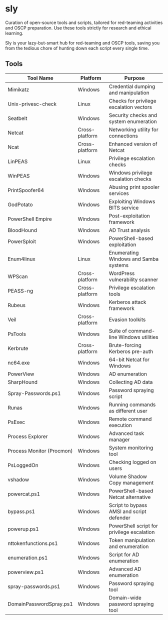 # sly
Curation of open-source tools and scripts, tailored for red-teaming activities and OSCP preparation. Use these tools strictly for research and ethical learning.

Sly is your lazy-but-smart hub for red-teaming and OSCP tools, saving you from the tedious chore of hunting down each script every single time.

## Tools
| Tool Name | Platform | Purpose |
| --- | --- | --- |
| Mimikatz | Windows | Credential dumping and manipulation |
| Unix-privesc-check | Linux | Checks for privilege escalation vectors |
| Seatbelt | Windows | Security checks and system enumeration |
| Netcat | Cross-platform | Networking utility for connections |
| Ncat | Cross-platform | Enhanced version of Netcat |
| LinPEAS | Linux | Privilege escalation checks |
| WinPEAS | Windows | Windows privilege escalation checks |
| PrintSpoofer64 | Windows | Abusing print spooler services |
| GodPotato | Windows | Exploiting Windows BITS service |
| PowerShell Empire | Windows | Post-exploitation framework |
| BloodHound | Windows | AD Trust analysis |
| PowerSploit | Windows | PowerShell-based exploitation |
| Enum4linux | Linux | Enumerating Windows and Samba systems |
| WPScan | Cross-platform | WordPress vulnerability scanner |
| PEASS-ng | Cross-platform | Privilege escalation tools |
| Rubeus | Windows | Kerberos attack framework |
| Veil | Cross-platform | Evasion toolkits |
| PsTools | Windows | Suite of command-line Windows utilities |
| Kerbrute | Cross-platform | Brute-forcing Kerberos pre-auth |
| nc64.exe | Windows | 64-bit Netcat for Windows |
| PowerView | Windows | AD enumeration |
| SharpHound | Windows | Collecting AD data |
| Spray-Passwords.ps1 | Windows | Password spraying script |
| Runas | Windows | Running commands as different user |
| PsExec | Windows | Remote command execution |
| Process Explorer | Windows | Advanced task manager |
| Process Monitor (Procmon) | Windows | System monitoring tool |
| PsLoggedOn | Windows | Checking logged on users |
| vshadow | Windows | Volume Shadow Copy management |
| powercat.ps1 | Windows | PowerShell-based Netcat alternative |
| bypass.ps1 | Windows | Script to bypass AMSI and script defender |
| powerup.ps1 | Windows | PowerShell script for privilege escalation |
| nttokenfunctions.ps1 | Windows | Token manipulation and enumeration |
| enumeration.ps1 | Windows | Script for AD enumeration |
| powerview.ps1 | Windows | Advanced AD enumeration |
| spray-passwords.ps1 | Windows | Password spraying tool |
| DomainPasswordSpray.ps1 | Windows | Domain-wide password spraying tool |
